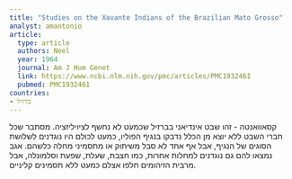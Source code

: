 ```yaml
---
title: "Studies on the Xavante Indians of the Brazilian Mato Grosso"
analyst: amantonio
article:
  type: article
  authors: Neel
  year: 1964
  journal: Am J Hum Genet
  link: https://www.ncbi.nlm.nih.gov/pmc/articles/PMC1932461
  pubmed: PMC1932461
countries:
- ברזיל
---
```


קסאוואנטה - זהו שבט אינדיאני בברזיל שכמעט לא נחשף לציויליזציה. מסתבר שכל חברי השבט ללא יוצא מן הכלל נדבקו בנגיף הפוליו, כמעט לכולם היו נוגדנים לשלושת הסוגים של הנגיף, אבל אף אחד לא סבל משיתוק או מתסמיני מחלה כלשהם. אגב נמצאו להם גם נוגדנים למחלות אחרות, כמו חצבת, שעלת, שפעת וסלמונלה, אבל מרבית הזיהומים חלפו אצלם כמעט ללא תסמינים קליניים.
